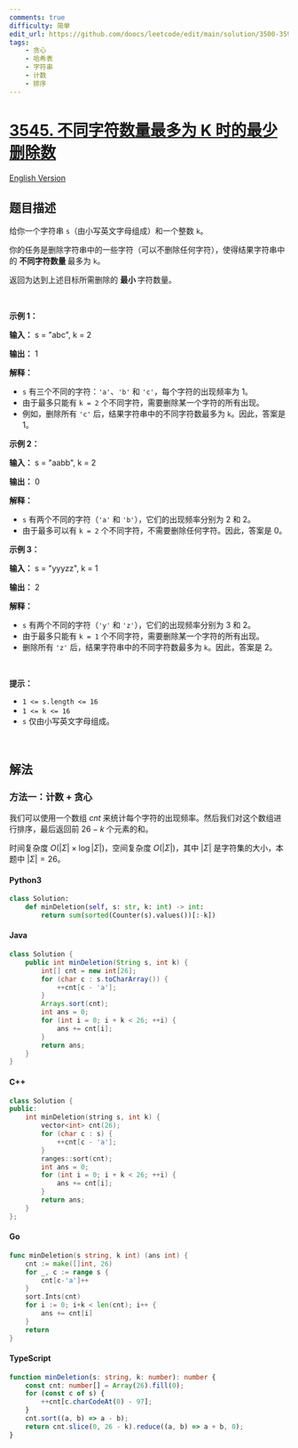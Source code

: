 ```yaml
---
comments: true
difficulty: 简单
edit_url: https://github.com/doocs/leetcode/edit/main/solution/3500-3599/3545.Minimum%20Deletions%20for%20At%20Most%20K%20Distinct%20Characters/README.md
tags:
    - 贪心
    - 哈希表
    - 字符串
    - 计数
    - 排序
---
```


<!-- problem:start -->

# [3545. 不同字符数量最多为 K 时的最少删除数](https://leetcode.cn/problems/minimum-deletions-for-at-most-k-distinct-characters)

[English Version](/solution/3500-3599/3545.Minimum%20Deletions%20for%20At%20Most%20K%20Distinct%20Characters/README_EN.md)

## 题目描述

<!-- description:start -->

<p>给你一个字符串 <code>s</code>（由小写英文字母组成）和一个整数 <code>k</code>。</p>

<p>你的任务是删除字符串中的一些字符（可以不删除任何字符），使得结果字符串中的&nbsp;<strong>不同字符数量&nbsp;</strong>最多为 <code>k</code>。</p>

<p>返回为达到上述目标所需删除的&nbsp;<strong>最小&nbsp;</strong>字符数量。</p>

<p>&nbsp;</p>

<p><strong class="example">示例 1：</strong></p>

<div class="example-block">
<p><strong>输入：</strong> <span class="example-io">s = "abc", k = 2</span></p>

<p><strong>输出：</strong> <span class="example-io">1</span></p>

<p><strong>解释：</strong></p>

<ul>
	<li><code>s</code> 有三个不同的字符：<code>'a'</code>、<code>'b'</code> 和 <code>'c'</code>，每个字符的出现频率为 1。</li>
	<li>由于最多只能有 <code>k = 2</code> 个不同字符，需要删除某一个字符的所有出现。</li>
	<li>例如，删除所有 <code>'c'</code> 后，结果字符串中的不同字符数最多为 <code>k</code>。因此，答案是 1。</li>
</ul>
</div>

<p><strong class="example">示例 2：</strong></p>

<div class="example-block">
<p><strong>输入：</strong> <span class="example-io">s = "aabb", k = 2</span></p>

<p><strong>输出：</strong> <span class="example-io">0</span></p>

<p><strong>解释：</strong></p>

<ul>
	<li><code>s</code> 有两个不同的字符（<code>'a'</code> 和 <code>'b'</code>），它们的出现频率分别为 2 和 2。</li>
	<li>由于最多可以有 <code>k = 2</code> 个不同字符，不需要删除任何字符。因此，答案是 0。</li>
</ul>
</div>

<p><strong class="example">示例 3：</strong></p>

<div class="example-block">
<p><strong>输入：</strong> <span class="example-io">s = "yyyzz", k = 1</span></p>

<p><strong>输出：</strong> <span class="example-io">2</span></p>

<p><strong>解释：</strong></p>

<ul>
	<li><code>s</code> 有两个不同的字符（<code>'y'</code> 和 <code>'z'</code>），它们的出现频率分别为 3 和 2。</li>
	<li>由于最多只能有 <code>k = 1</code> 个不同字符，需要删除某一个字符的所有出现。</li>
	<li>删除所有 <code>'z'</code> 后，结果字符串中的不同字符数最多为 <code>k</code>。因此，答案是 2。</li>
</ul>
</div>

<p>&nbsp;</p>

<p><strong>提示：</strong></p>

<ul>
	<li><code>1 &lt;= s.length &lt;= 16</code></li>
	<li><code>1 &lt;= k &lt;= 16</code></li>
	<li><code>s</code> 仅由小写英文字母组成。</li>
</ul>

<p>&nbsp;</p>

<!-- description:end -->

## 解法

<!-- solution:start -->

### 方法一：计数 + 贪心

我们可以使用一个数组 $\textit{cnt}$ 来统计每个字符的出现频率。然后我们对这个数组进行排序，最后返回前 $26 - k$ 个元素的和。

时间复杂度 $O(|\Sigma| \times \log |\Sigma|)$，空间复杂度 $O(|\Sigma|)$，其中 $|\Sigma|$ 是字符集的大小，本题中 $|\Sigma| = 26$。

<!-- tabs:start -->

#### Python3

```python
class Solution:
    def minDeletion(self, s: str, k: int) -> int:
        return sum(sorted(Counter(s).values())[:-k])
```

#### Java

```java
class Solution {
    public int minDeletion(String s, int k) {
        int[] cnt = new int[26];
        for (char c : s.toCharArray()) {
            ++cnt[c - 'a'];
        }
        Arrays.sort(cnt);
        int ans = 0;
        for (int i = 0; i + k < 26; ++i) {
            ans += cnt[i];
        }
        return ans;
    }
}
```

#### C++

```cpp
class Solution {
public:
    int minDeletion(string s, int k) {
        vector<int> cnt(26);
        for (char c : s) {
            ++cnt[c - 'a'];
        }
        ranges::sort(cnt);
        int ans = 0;
        for (int i = 0; i + k < 26; ++i) {
            ans += cnt[i];
        }
        return ans;
    }
};
```

#### Go

```go
func minDeletion(s string, k int) (ans int) {
	cnt := make([]int, 26)
	for _, c := range s {
		cnt[c-'a']++
	}
	sort.Ints(cnt)
	for i := 0; i+k < len(cnt); i++ {
		ans += cnt[i]
	}
	return
}
```

#### TypeScript

```ts
function minDeletion(s: string, k: number): number {
    const cnt: number[] = Array(26).fill(0);
    for (const c of s) {
        ++cnt[c.charCodeAt(0) - 97];
    }
    cnt.sort((a, b) => a - b);
    return cnt.slice(0, 26 - k).reduce((a, b) => a + b, 0);
}
```

<!-- tabs:end -->

<!-- solution:end -->

<!-- problem:end -->
